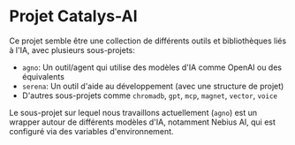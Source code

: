 # Projet Catalys-AI

Ce projet semble être une collection de différents outils et bibliothèques liés à l'IA, avec plusieurs sous-projets:

- `agno`: Un outil/agent qui utilise des modèles d'IA comme OpenAI ou des équivalents
- `serena`: Un outil d'aide au développement (avec une structure de projet)
- D'autres sous-projets comme `chromadb`, `gpt`, `mcp`, `magnet`, `vector`, `voice`

Le sous-projet sur lequel nous travaillons actuellement (`agno`) est un wrapper autour de différents modèles d'IA, notamment Nebius AI, qui est configuré via des variables d'environnement.